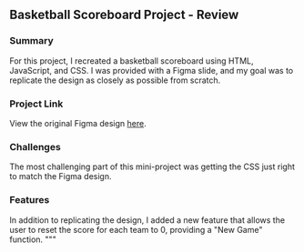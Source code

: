## Basketball Scoreboard Project - Review

### Summary

For this project, I recreated a basketball scoreboard using HTML, JavaScript, and CSS. I was provided with a Figma slide, and my goal was to replicate the design as closely as possible from scratch.

### Project Link

View the original Figma design [here](<https://www.figma.com/design/5siB3scsIthHlgtad1Kv3F/Basketball-Scoreboard-(Copy)?node-id=0-1&node-type=canvas&t=D7nEFvL9rFirDR0e-0>).

### Challenges

The most challenging part of this mini-project was getting the CSS just right to match the Figma design.

### Features

In addition to replicating the design, I added a new feature that allows the user to reset the score for each team to 0, providing a "New Game" function.
"""
